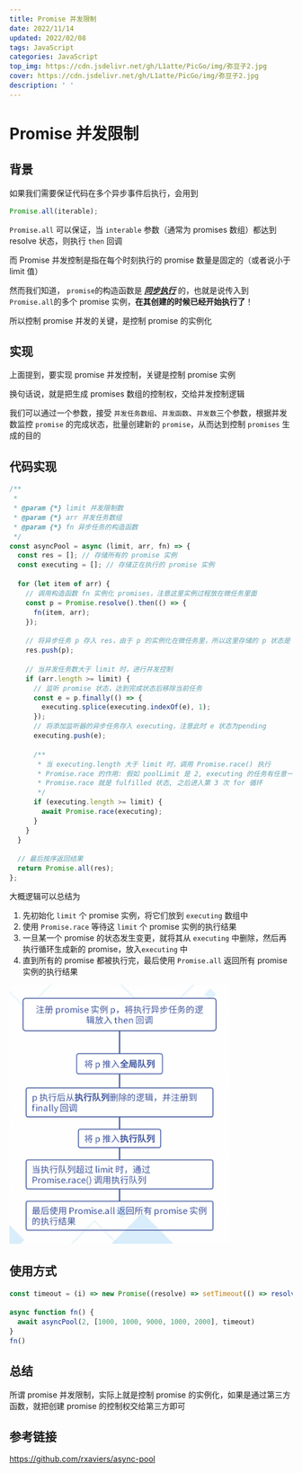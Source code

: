 ```yaml
---
title: Promise 并发限制
date: 2022/11/14
updated: 2022/02/08
tags: JavaScript
categories: JavaScript
top_img: https://cdn.jsdelivr.net/gh/L1atte/PicGo/img/弥豆子2.jpg
cover: https://cdn.jsdelivr.net/gh/L1atte/PicGo/img/弥豆子2.jpg
description: ' '
---
```


# Promise 并发限制

## 背景

如果我们需要保证代码在多个异步事件后执行，会用到

```javascript
Promise.all(iterable);
```

`Promise.all` 可以保证，当 `interable` 参数（通常为 promises 数组）都达到 resolve 状态，则执行 `then` 回调

而 Promise 并发控制是指在每个时刻执行的 promise 数量是固定的（或者说小于 limit 值）

然而我们知道， `promise`的构造函数是  **<u>*同步执行*</u>**  的，也就是说传入到 `Promise.all`的多个 promise 实例，**在其创建的时候已经开始执行了**！

所以控制 promise 并发的关键，是控制 promise 的实例化

## 实现

上面提到，要实现 promise 并发控制，关键是控制 promise 实例

换句话说，就是把生成 promises 数组的控制权，交给并发控制逻辑

我们可以通过一个参数，接受 `并发任务数组`、`并发函数`、`并发数`三个参数，根据并发数监控 `promise` 的完成状态，批量创建新的 `promise`，从而达到控制 `promises` 生成的目的

## 代码实现

```javascript
/**
 *
 * @param {*} limit 并发限制数
 * @param {*} arr 并发任务数组
 * @param {*} fn 异步任务的构造函数
 */
const asyncPool = async (limit, arr, fn) => {
  const res = []; // 存储所有的 promise 实例
  const executing = []; // 存储正在执行的 promise 实例

  for (let item of arr) {
    // 调用构造函数 fn 实例化 promises，注意这里实例过程放在微任务里面
    const p = Promise.resolve().then(() => {
      fn(item, arr);
    });

    // 将异步任务 p 存入 res，由于 p 的实例化在微任务里，所以这里存储的 p 状态是 pending
    res.push(p);

    // 当并发任务数大于 limit 时，进行并发控制
    if (arr.length >= limit) {
      // 监听 promise 状态，达到完成状态后移除当前任务
      const e = p.finally(() => {
        executing.splice(executing.indexOf(e), 1);
      });
      // 将添加监听器的异步任务存入 executing，注意此时 e 状态为pending
      executing.push(e);

      /**
       * 当 executing.length 大于 limit 时，调用 Promise.race() 执行
       * Promise.race 的作用: 假如 poolLimit 是 2, executing 的任务有任意一个被解决,
       * Promise.race 就是 fulfilled 状态, 之后进入第 3 次 for 循环
       */
      if (executing.length >= limit) {
        await Promise.race(executing);
      }
    }
  }

  // 最后按序返回结果
  return Promise.all(res);
};
```



大概逻辑可以总结为

1. 先初始化 `limit` 个 promise 实例，将它们放到 `executing` 数组中
2. 使用 `Promise.race` 等待这 `limit` 个 promise 实例的执行结果
3. 一旦某一个 promise 的状态发生变更，就将其从 `executing` 中删除，然后再执行循环生成新的 promise，放入`executing` 中
4. 直到所有的 promise 都被执行完，最后使用 `Promise.all` 返回所有 promise 实例的执行结果

<img src="https://raw.githubusercontent.com/L1atte/PicGo/main/img/async-pool%E6%B5%81%E7%A8%8B.png" alt="async-pool流程" style="zoom:45%;" />



## 使用方式

```javascript
const timeout = (i) => new Promise((resolve) => setTimeout(() => resolve(i), i))

async function fn() {
  await asyncPool(2, [1000, 1000, 9000, 1000, 2000], timeout)
}
fn()
```

## 总结

所谓 promise 并发限制，实际上就是控制 promise 的实例化，如果是通过第三方函数，就把创建 promise 的控制权交给第三方即可

## 参考链接

https://github.com/rxaviers/async-pool
